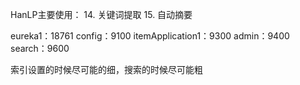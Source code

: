 HanLP主要使用：
14. 关键词提取
15. 自动摘要

eureka1：18761
config：9100
itemApplication1：9300
admin：9400
search：9600

索引设置的时候尽可能的细，搜索的时候尽可能粗